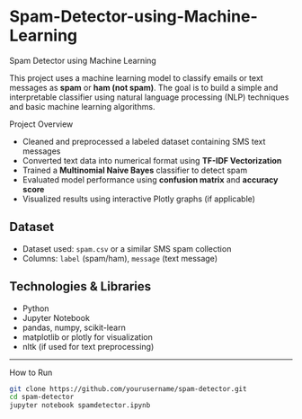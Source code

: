 # Spam-Detector-using-Machine-Learning


 Spam Detector using Machine Learning

This project uses a machine learning model to classify emails or text messages as **spam** or **ham (not spam)**. The goal is to build a simple and interpretable classifier using natural language processing (NLP) techniques and basic machine learning algorithms.



Project Overview

- Cleaned and preprocessed a labeled dataset containing SMS text messages
- Converted text data into numerical format using **TF-IDF Vectorization**
-  Trained a **Multinomial Naive Bayes** classifier to detect spam
-  Evaluated model performance using **confusion matrix** and **accuracy score**
-  Visualized results using interactive Plotly graphs (if applicable)



##  Dataset

- Dataset used: `spam.csv` or a similar SMS spam collection
- Columns: `label` (spam/ham), `message` (text message)


## Technologies & Libraries

- Python
- Jupyter Notebook
- pandas, numpy, scikit-learn
- matplotlib or plotly for visualization
- nltk (if used for text preprocessing)

---

How to Run

```bash
git clone https://github.com/yourusername/spam-detector.git
cd spam-detector
jupyter notebook spamdetector.ipynb
